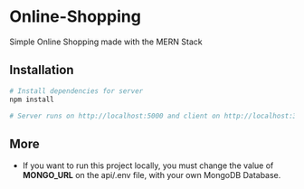 # Online-Shopping

Simple Online Shopping made with the MERN Stack

## Installation

```bash
# Install dependencies for server
npm install

# Server runs on http://localhost:5000 and client on http://localhost:3000
```

## More

- If you want to run this project locally, you must change the value of **MONGO_URL** on the api/.env file, with your own 
  MongoDB Database.
